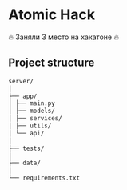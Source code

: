 # Atomic Hack

🔥 Заняли 3 место на хакатоне 🔥

## Project structure

```md
server/
│
├── app/
│ ├── main.py
│ ├── models/
│ ├── services/
│ ├── utils/
│ └── api/
│
├── tests/
│
├── data/
│
└── requirements.txt
```
